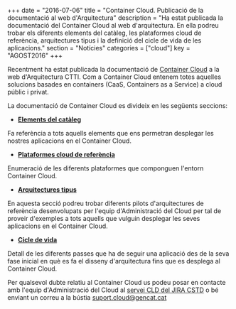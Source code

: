 +++
date        = "2016-07-06"
title       = "Container Cloud. Publicació de la documentació al web d'Arquitectura"
description = "Ha estat publicada la documentació del Container Cloud al web d'arquitectura. En ella podreu trobar els diferents elements del catàleg, les plataformes cloud de referència, arquitectures tipus i la definició del cicle de vida de les aplicacions."
section     = "Notícies"
categories  = ["cloud"]
key         = "AGOST2016"
+++

Recentment ha estat publicada la documentació de [Container Cloud](http://canigo.ctti.gencat.cat/cloud/) a la web d'Arquitectura CTTI. Com a Container Cloud entenem totes aquelles solucions basades en containers (CaaS, Containers as a Service) a cloud públic i privat.

La documentació de Container Cloud es divideix en les següents seccions:

* [**Elements del catàleg**](http://canigo.ctti.gencat.cat/cloud/cataleg/)

Fa referència a tots aquells elements que ens permetran desplegar les nostres aplicacions en el Container Cloud.

* [**Plataformes cloud de referència**](http://canigo.ctti.gencat.cat/cloud/caas/)

Enumeració de les diferents plataformes que componguen l'entorn Container Cloud.

* [**Arquitectures tipus**](http://canigo.ctti.gencat.cat/cloud/aq/)

En aquesta secció podreu trobar diferents pilots d'arquitectures de referència desenvolupats per l'equip d'Administració del Cloud per tal de proveir d'exemples a tots aquells que vulguin desplegar les seves aplicacions en el Container Cloud.

* [**Cicle de vida**](http://canigo.ctti.gencat.cat/cloud/lifecycle/)

Detall de les diferents passes que ha de seguir una aplicació des de la seva fase inicial en què es fa el disseny d'arquitectura fins que es desplega al Container Cloud.

Per qualsevol dubte relatiu al Container Cloud us podeu posar en contacte amb l'equip d'Administració del Cloud al [servei CLD del JIRA CSTD](http://cstd.ctti.gencat.cat/jiracstd/browse/CLD) o bé enviant un correu a la bústia [suport.cloud@gencat.cat](mailto:suport.cloud@gencat.cat)